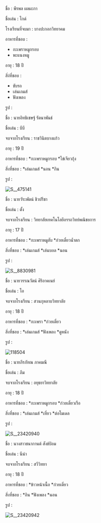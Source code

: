 ชื่อ : พีรพล ผลผะกา

ชื่อเล่น : ไกด์

โรงเรียนที่จบมา : บางปะกอกวิทยาคม

อาหารที่ชอบ : 
* กะเพราหมูกรอบ
* พะแนงหมู

อายุ : 18 ปี

สิ่ง่ที่ชอบ : 
* ขับรถ
* เล่นเกมส์
* ฟังเพลง

รูป :



ชื่อ : นายอิทธิเชษฐ์ รัตนาพันธ์

ชื่อเล่น : บีบี

จบจากโรงเรียน : ราชวินิตบางแก้ว

อายุ : 19 ปี

อาหารที่ชอบ :
*กะเพราหมูกรอบ
*ไข่เจียวกุ้ง

สิ่งที่ชอบ :
*เล่นเกมส์
*นอน
*กิน

รูป :

![S__475141](https://github.com/user-attachments/assets/45e31889-9479-499e-ac35-203273be7ab8)

ชื่อ : นายวัระพัตน์ ชิวปรีชา

ชื่อเล่น : ตั้ง

จบจากโรงเรียน : วิทยาลัยเทคโนโลยีอรรถวิทย์พณิชยการ

อายุ : 17 ปี

อาหารที่ชอบ :
*กะเพราหมูสับ
*ก๋วยเตี๋ยวน้ำตก

สิ่งที่ชอบ :
*เล่นเกมส์
*เล่นบอล
*นอน

รูป :

![S__8830981](https://github.com/user-attachments/assets/b910dbcb-39dc-4a24-a18c-55ecc4ceb839)

ชื่อ : นายวรรณวัตน์ ศิริอาคเนย์

ชื่อเล่น : โอ

จบจากโรงเรียน : สวนกุหลาบวิทยาลัย

อายุ : 18 ปี

อาหารที่ชอบ :
*กะเพรา
*ก๋วยเตี๋ยว

สิ่งที่ชอบ :
*เล่นเกมส์
*ฟังเพลง 
*ดูหนัง

รูป :

![118504](https://github.com/user-attachments/assets/86fcba14-a582-47be-a212-be4ebcb54443)

ชื่อ : นายภีรภัทณ ภาคมณี

ชื่อเล่น : ภีม

จบจากโรงเรียน : อยุธยาวิทยาลัย

อายุ : 18 ปี

อาหารที่ชอบ :
*กะเพราหมูกรอบ
*ก๋วยเตี๋ยวเรือ

สิ่งที่ชอบ :
*เล่นเกมส์
*เที่ยว
*ต่อโมเดล

รูป :

![S__23420940](https://github.com/user-attachments/assets/b2f2914d-80e4-47bb-a9d5-0e8dd6da2a44)


ชื่อ : นางสาวชนากานต์ สังข์ป้อม

ชื่อเล่น : นีน่า

จบจากโรงเรียน : สวีวิทยา

อายุ : 18 ปี

อาหารที่ชอบ :
*ข้าวหน้าเนื้อ
*ก๋วยเตี๋ยว

สิ่งที่ชอบ :
*กิน
*ฟังเพลง 
*นอน

รูป :

![S__23420942](https://github.com/user-attachments/assets/353cf338-a11e-4fc9-a893-6d2ed49c32a4)
